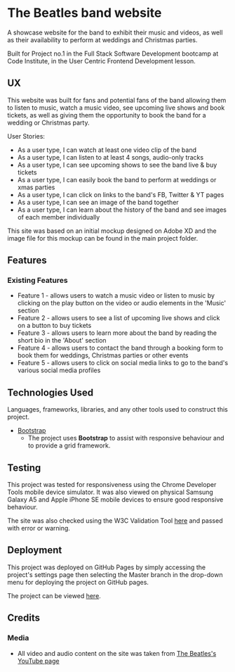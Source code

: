 # The Beatles band website

A showcase website for the band to exhibit their music and videos, as well as their availability to perform at weddings and Christmas parties.

Built for Project no.1 in the Full Stack Software Development bootcamp at Code Institute, in the User Centric Frontend Development lesson.
 
## UX
 
This website was built for fans and potential fans of the band allowing them to listen to music, watch a music video, see upcoming live shows and book tickets, as well as giving them the opportunity to book the band for a wedding or Christmas party.

User Stories:
- As a user type, I can watch at least one video clip of the band
- As a user type, I can listen to at least 4 songs, audio-only tracks
- As a user type, I can see upcoming shows to see the band live & buy tickets
- As a user type, I can easily book the band to perform at weddings or xmas parties
- As a user type, I can click on links to the band's FB, Twitter & YT pages
- As a user type, I can see an image of the band together
- As a user type, I can learn about the history of the band and see images of each member individually

This site was based on an initial mockup designed on Adobe XD and the image file for this mockup can be found in the main project folder.

## Features
 
### Existing Features
- Feature 1 - allows users to watch a music video or listen to music by clicking on the play button on the video or audio elements in the 'Music' section
- Feature 2 - allows users to see a list of upcoming live shows and click on a button to buy tickets
- Feature 3 - allows users to learn more about the band by reading the short bio in the 'About' section
- Feature 4 - allows users to contact the band through a booking form to book them for weddings, Christmas parties or other events
- Feature 5 - allows users to click on social media links to go to the band's various social media profiles

## Technologies Used

Languages, frameworks, libraries, and any other tools used to construct this project. 

- [Bootstrap](https://getbootstrap.com/)
    - The project uses **Bootstrap** to assist with responsive behaviour and to provide a grid framework.

## Testing

This project was tested for responsiveness using the Chrome Developer Tools mobile device simulator. It was also viewed on physical Samsung Galaxy A5 and Apple iPhone SE mobile devices to ensure good responsive behaviour.

The site was also checked using the W3C Validation Tool [here](http://validator.w3.org) and passed with error or warning.

## Deployment

This project was deployed on GitHub Pages by simply accessing the project's settings page then selecting the Master branch in the drop-down menu for deploying the project on GitHub pages.

The project can be viewed [here](https://kes2401.github.io/band-website/).

## Credits

### Media
- All video and audio content on the site was taken from [The Beatles's YouTube page](https://www.youtube.com/thebeatles)